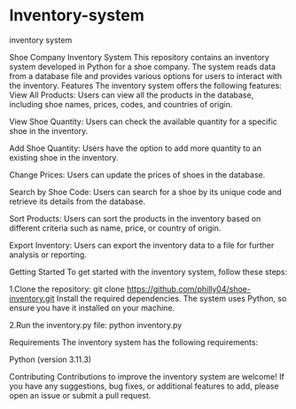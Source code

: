 # Inventory-system
inventory system

Shoe Company Inventory System
This repository contains an inventory system developed in Python for a shoe company. The system reads data from a database file and provides various options for users to interact with the inventory.
Features
The inventory system offers the following features:
View All Products: Users can view all the products in the database, including shoe names, prices, codes, and countries of origin.

View Shoe Quantity: Users can check the available quantity for a specific shoe in the inventory.

Add Shoe Quantity: Users have the option to add more quantity to an existing shoe in the inventory.

Change Prices: Users can update the prices of shoes in the database.

Search by Shoe Code: Users can search for a shoe by its unique code and retrieve its details from the database.

Sort Products: Users can sort the products in the inventory based on different criteria such as name, price, or country of origin.

Export Inventory: Users can export the inventory data to a file for further analysis or reporting.

Getting Started
To get started with the inventory system, follow these steps:

1.Clone the repository: git clone https://github.com/philly04/shoe-inventory.git Install the required dependencies. The system uses Python, so ensure you have it installed on your machine.

2.Run the inventory.py file: python inventory.py

Requirements The inventory system has the following requirements:

Python (version 3.11.3)

Contributing Contributions to improve the inventory system are welcome! If you have any suggestions, bug fixes, or additional features to add, please open an issue or submit a pull request.
